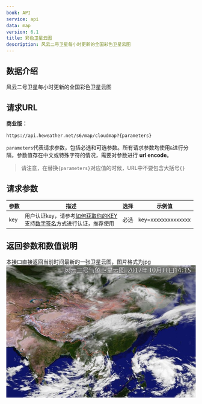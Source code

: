 ```yaml
---
book: API
service: api
data: map
version: 6.1
title: 彩色卫星云图
description: 风云二号卫星每小时更新的全国彩色卫星云图
---
```


## 数据介绍
风云二号卫星每小时更新的全国彩色卫星云图

## 请求URL
**商业版：**
```
https://api.heweather.net/s6/map/cloudmap?{parameters}
```

`parameters`代表请求参数，包括必选和可选参数。所有请求参数均使用`&`进行分隔，参数值存在中文或特殊字符的情况，需要对参数进行 **url encode**。

> 请注意，在替换`{parameters}`对应值的时候，URL中不要包含大括号`{}`

## 请求参数

|参数|描述|选择|示例值|
|---|---|---|---|
|key|用户认证key，请参考[如何获取你的KEY](https://www.heweather.com/support/setup-app-key)<br>支持[数字签名](/docs/refer/sercet-authorization)方式进行认证，推荐使用|必选|key=xxxxxxxxxxxxxx|


## 返回参数和数值说明
本接口直接返回当前时间最新的一张卫星云图，图片格式为jpg
![风云二号彩色卫星云图](/assets/images/cloudmap680.jpg)
